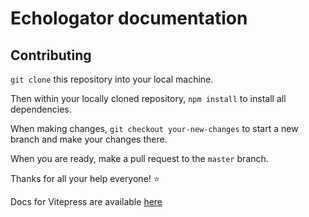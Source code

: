 # Echologator documentation

## Contributing
`git clone` this repository into your local machine.

Then within your locally cloned repository, `npm install` to install all dependencies.

When making changes, `git checkout your-new-changes` to start a new branch and make your changes there.

When you are ready, make a pull request to the `master` branch.



Thanks for all your help everyone! :star:

Docs for Vitepress are available [here](https://vitepress.dev/)
